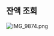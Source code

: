 ## 잔액 조회
![IMG_9874.png](..%2F..%2F..%2F..%2FUsers%2Fs_don%2FDownloads%2F6_IMG_9867_250402%2FIMG_9874.png)
